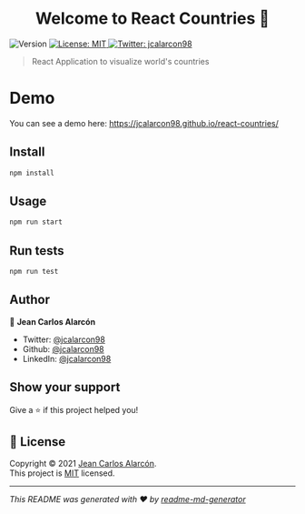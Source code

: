 <h1 align="center">Welcome to React Countries 👋</h1>
<p>
  <img alt="Version" src="https://img.shields.io/badge/version-0.1.0-blue.svg?cacheSeconds=2592000" />
  <a href="https://opensource.org/licenses/MIT" target="_blank">
    <img alt="License: MIT" src="https://img.shields.io/badge/License-MIT-yellow.svg" />
  </a>
  <a href="https://twitter.com/jcalarcon98" target="_blank">
    <img alt="Twitter: jcalarcon98" src="https://img.shields.io/twitter/follow/jcalarcon98.svg?style=social" />
  </a>
</p>

> React Application to visualize world's countries

# Demo
You can see a demo here: https://jcalarcon98.github.io/react-countries/
## Install

```sh
npm install
```

## Usage

```sh
npm run start
```

## Run tests

```sh
npm run test
```

## Author

👤 **Jean Carlos Alarcón**

* Twitter: [@jcalarcon98](https://twitter.com/jcalarcon98)
* Github: [@jcalarcon98](https://github.com/jcalarcon98)
* LinkedIn: [@jcalarcon98](https://linkedin.com/in/jcalarcon98)

## Show your support

Give a ⭐️ if this project helped you!

## 📝 License

Copyright © 2021 [Jean Carlos Alarcón](https://github.com/jcalarcon98).<br />
This project is [MIT](https://opensource.org/licenses/MIT) licensed.

***
_This README was generated with ❤️ by [readme-md-generator](https://github.com/kefranabg/readme-md-generator)_